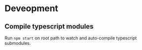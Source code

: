 # Deveopment

## Compile typescript modules

Run `npm start` on root path to watch and auto-compile typescript submodules.
